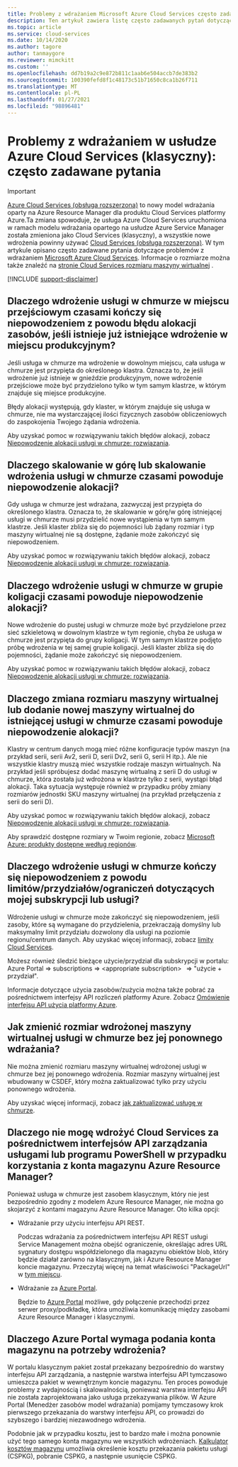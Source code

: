 ```yaml
---
title: Problemy z wdrażaniem Microsoft Azure Cloud Services często zadawane pytania | Microsoft Docs
description: Ten artykuł zawiera listę często zadawanych pytań dotyczących wdrażania Microsoft Azure Cloud Services.
ms.topic: article
ms.service: cloud-services
ms.date: 10/14/2020
ms.author: tagore
author: tanmaygore
ms.reviewer: mimckitt
ms.custom: ''
ms.openlocfilehash: dd7b19a2c9e872b811c1aab6e504accb7de383b2
ms.sourcegitcommit: 100390fefd8f1c48173c51b71650c8ca1b26f711
ms.translationtype: MT
ms.contentlocale: pl-PL
ms.lasthandoff: 01/27/2021
ms.locfileid: "98896481"
---
```

# <a name="deployment-issues-for-azure-cloud-services-classic-frequently-asked-questions-faqs"></a>Problemy z wdrażaniem w usłudze Azure Cloud Services (klasyczny): często zadawane pytania

> [!IMPORTANT]
> [Azure Cloud Services (obsługa rozszerzona)](../cloud-services-extended-support/overview.md) to nowy model wdrażania oparty na Azure Resource Manager dla produktu Cloud Services platformy Azure.Ta zmiana spowoduje, że usługa Azure Cloud Services uruchomiona w ramach modelu wdrażania opartego na usłudze Azure Service Manager została zmieniona jako Cloud Services (klasyczny), a wszystkie nowe wdrożenia powinny używać [Cloud Services (obsługa rozszerzona)](../cloud-services-extended-support/overview.md).
W tym artykule opisano często zadawane pytania dotyczące problemów z wdrażaniem [Microsoft Azure Cloud Services](https://azure.microsoft.com/services/cloud-services). Informacje o rozmiarze można także znaleźć na [stronie Cloud Services rozmiaru maszyny wirtualnej](cloud-services-sizes-specs.md) .

[!INCLUDE [support-disclaimer](../../includes/support-disclaimer.md)]

## <a name="why-does-deploying-a-cloud-service-to-the-staging-slot-sometimes-fail-with-a-resource-allocation-error-if-there-is-already-an-existing-deployment-in-the-production-slot"></a>Dlaczego wdrożenie usługi w chmurze w miejscu przejściowym czasami kończy się niepowodzeniem z powodu błędu alokacji zasobów, jeśli istnieje już istniejące wdrożenie w miejscu produkcyjnym?
Jeśli usługa w chmurze ma wdrożenie w dowolnym miejscu, cała usługa w chmurze jest przypięta do określonego klastra. Oznacza to, że jeśli wdrożenie już istnieje w gnieździe produkcyjnym, nowe wdrożenie przejściowe może być przydzielono tylko w tym samym klastrze, w którym znajduje się miejsce produkcyjne.

Błędy alokacji występują, gdy klaster, w którym znajduje się usługa w chmurze, nie ma wystarczającej ilości fizycznych zasobów obliczeniowych do zaspokojenia Twojego żądania wdrożenia.

Aby uzyskać pomoc w rozwiązywaniu takich błędów alokacji, zobacz [Niepowodzenie alokacji usługi w chmurze: rozwiązania](cloud-services-allocation-failures.md#solutions).

## <a name="why-does-scaling-up-or-scaling-out-a-cloud-service-deployment-sometimes-result-in-allocation-failure"></a>Dlaczego skalowanie w górę lub skalowanie wdrożenia usługi w chmurze czasami powoduje niepowodzenie alokacji?
Gdy usługa w chmurze jest wdrażana, zazwyczaj jest przypięta do określonego klastra. Oznacza to, że skalowanie w górę/w górę istniejącej usługi w chmurze musi przydzielić nowe wystąpienia w tym samym klastrze. Jeśli klaster zbliża się do pojemności lub żądany rozmiar i typ maszyny wirtualnej nie są dostępne, żądanie może zakończyć się niepowodzeniem.

Aby uzyskać pomoc w rozwiązywaniu takich błędów alokacji, zobacz [Niepowodzenie alokacji usługi w chmurze: rozwiązania](cloud-services-allocation-failures.md#solutions).

## <a name="why-does-deploying-a-cloud-service-into-an-affinity-group-sometimes-result-in-allocation-failure"></a>Dlaczego wdrożenie usługi w chmurze w grupie koligacji czasami powoduje niepowodzenie alokacji?
Nowe wdrożenie do pustej usługi w chmurze może być przydzielone przez sieć szkieletową w dowolnym klastrze w tym regionie, chyba że usługa w chmurze jest przypięta do grupy koligacji. W tym samym klastrze podjęto próbę wdrożenia w tej samej grupie koligacji. Jeśli klaster zbliża się do pojemności, żądanie może zakończyć się niepowodzeniem.

Aby uzyskać pomoc w rozwiązywaniu takich błędów alokacji, zobacz [Niepowodzenie alokacji usługi w chmurze: rozwiązania](cloud-services-allocation-failures.md#solutions).

## <a name="why-does-changing-vm-size-or-adding-a-new-vm-to-an-existing-cloud-service-sometimes-result-in-allocation-failure"></a>Dlaczego zmiana rozmiaru maszyny wirtualnej lub dodanie nowej maszyny wirtualnej do istniejącej usługi w chmurze czasami powoduje niepowodzenie alokacji?
Klastry w centrum danych mogą mieć różne konfiguracje typów maszyn (na przykład serii, serii Av2, serii D, serii Dv2, serii G, serii H itp.). Ale nie wszystkie klastry muszą mieć wszystkie rodzaje maszyn wirtualnych. Na przykład jeśli spróbujesz dodać maszynę wirtualną z serii D do usługi w chmurze, która została już wdrożona w klastrze tylko z serii, wystąpi błąd alokacji. Taka sytuacja występuje również w przypadku próby zmiany rozmiarów jednostki SKU maszyny wirtualnej (na przykład przełączenia z serii do serii D).

Aby uzyskać pomoc w rozwiązywaniu takich błędów alokacji, zobacz [Niepowodzenie alokacji usługi w chmurze: rozwiązania](cloud-services-allocation-failures.md#solutions).

Aby sprawdzić dostępne rozmiary w Twoim regionie, zobacz [Microsoft Azure: produkty dostępne według regionów](https://azure.microsoft.com/regions/services).

## <a name="why-does-deploying-a-cloud-service-sometime-fail-due-to-limitsquotasconstraints-on-my-subscription-or-service"></a>Dlaczego wdrożenie usługi w chmurze kończy się niepowodzeniem z powodu limitów/przydziałów/ograniczeń dotyczących mojej subskrypcji lub usługi?
Wdrożenie usługi w chmurze może zakończyć się niepowodzeniem, jeśli zasoby, które są wymagane do przydzielenia, przekraczają domyślny lub maksymalny limit przydziału dozwolony dla usługi na poziomie regionu/centrum danych. Aby uzyskać więcej informacji, zobacz [limity Cloud Services](../azure-resource-manager/management/azure-subscription-service-limits.md#azure-cloud-services-limits).

Możesz również śledzić bieżące użycie/przydział dla subskrypcji w portalu: Azure Portal => subscriptions => \<appropriate subscription>   => "użycie + przydział".

Informacje dotyczące użycia zasobów/zużycia można także pobrać za pośrednictwem interfejsy API rozliczeń platformy Azure. Zobacz [Omówienie interfejsu API użycia platformy Azure](../cost-management-billing/manage/consumption-api-overview.md).

## <a name="how-can-i-change-the-size-of-a-deployed-cloud-service-vm-without-redeploying-it"></a>Jak zmienić rozmiar wdrożonej maszyny wirtualnej usługi w chmurze bez jej ponownego wdrażania?
Nie można zmienić rozmiaru maszyny wirtualnej wdrożonej usługi w chmurze bez jej ponownego wdrożenia. Rozmiar maszyny wirtualnej jest wbudowany w CSDEF, który można zaktualizować tylko przy użyciu ponownego wdrożenia.

Aby uzyskać więcej informacji, zobacz [jak zaktualizować usługę w chmurze](cloud-services-update-azure-service.md).

## <a name="why-am-i-not-able-to-deploy-cloud-services-through-service-management-apis-or-powershell-when-using-azure-resource-manager-storage-account"></a>Dlaczego nie mogę wdrożyć Cloud Services za pośrednictwem interfejsów API zarządzania usługami lub programu PowerShell w przypadku korzystania z konta magazynu Azure Resource Manager? 

Ponieważ usługa w chmurze jest zasobem klasycznym, który nie jest bezpośrednio zgodny z modelem Azure Resource Manager, nie można go skojarzyć z kontami magazynu Azure Resource Manager. Oto kilka opcji: 

- Wdrażanie przy użyciu interfejsu API REST.

    Podczas wdrażania za pośrednictwem interfejsu API REST usługi Service Management można obejść ograniczenie, określając adres URL sygnatury dostępu współdzielonego dla magazynu obiektów blob, który będzie działał zarówno na klasycznym, jak i Azure Resource Manager koncie magazynu. Przeczytaj więcej na temat właściwości "PackageUrl" w [tym miejscu](/previous-versions/azure/reference/ee460813(v=azure.100)).

- Wdrażanie za [Azure Portal](https://portal.azure.com).

    Będzie to [Azure Portal](https://portal.azure.com) możliwe, gdy połączenie przechodzi przez serwer proxy/podkładkę, która umożliwia komunikację między zasobami Azure Resource Manager i klasycznymi. 

## <a name="why-does-azure-portal-require-me-to-provide-a-storage-account-for-deployment"></a>Dlaczego Azure Portal wymaga podania konta magazynu na potrzeby wdrożenia?

W portalu klasycznym pakiet został przekazany bezpośrednio do warstwy interfejsu API zarządzania, a następnie warstwa interfejsu API tymczasowo umieszcza pakiet w wewnętrznym koncie magazynu.  Ten proces powoduje problemy z wydajnością i skalowalnością, ponieważ warstwa interfejsu API nie została zaprojektowana jako usługa przekazywania plików.  W Azure Portal (Menedżer zasobów model wdrażania) pomijamy tymczasowy krok pierwszego przekazania do warstwy interfejsu API, co prowadzi do szybszego i bardziej niezawodnego wdrożenia.

Podobnie jak w przypadku kosztu, jest to bardzo małe i można ponownie użyć tego samego konta magazynu we wszystkich wdrożeniach. [Kalkulator kosztów magazynu](https://azure.microsoft.com/pricing/calculator/#storage1) umożliwia określenie kosztu przekazania pakietu usługi (CSPKG), pobranie CSPKG, a następnie usunięcie CSPKG.

